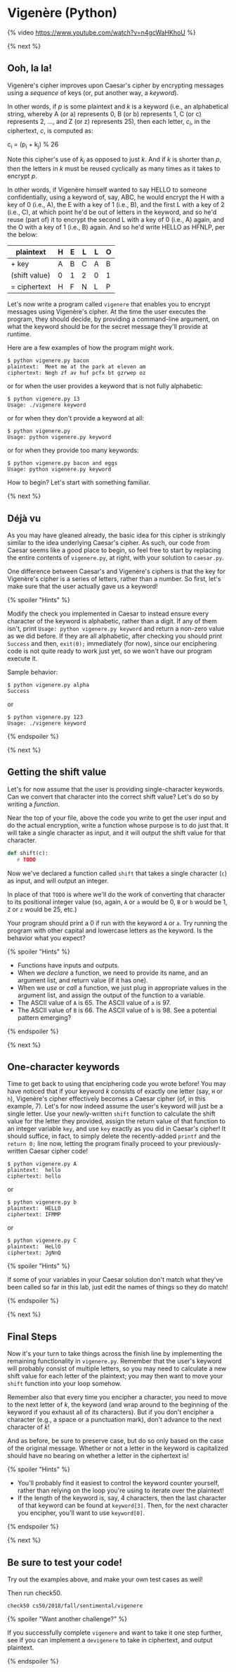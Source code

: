 # Vigenère (Python)

{% video https://www.youtube.com/watch?v=n4gcWaHKhoU %}

{% next %}

## Ooh, la la!

Vigenère's cipher improves upon Caesar's cipher by encrypting messages using a _sequence_ of keys (or, put another way, a _keyword_).

In other words, if _p_ is some plaintext and _k_ is a keyword (i.e., an alphabetical string, whereby A (or a) represents 0, B (or b) represents 1, C (or c) represents 2, ..., and Z (or z) represents 25), then each letter, _c<sub>i</sub>_, in the ciphertext, _c_, is computed as:

c<sub>i</sub> = (p<sub>i</sub> + k<sub>j</sub>) % 26

Note this cipher's use of _k<sub>j</sub>_ as opposed to just _k_. And if _k_ is shorter than _p_, then the letters in _k_ must be reused cyclically as many times as it takes to encrypt _p_.

In other words, if Vigenère himself wanted to say HELLO to someone confidentially, using a keyword of, say, ABC, he would encrypt the H with a key of 0 (i.e., A), the E with a key of 1 (i.e., B), and the first L with a key of 2 (i.e., C), at which point he'd be out of letters in the keyword, and so he'd reuse (part of) it to encrypt the second L with a key of 0 (i.e., A) again, and the O with a key of 1 (i.e., B) again. And so he'd write HELLO as HFNLP, per the below:

| plaintext    | H | E | L | L | O |
|--------------|---|---|---|---|---|
| + key        | A | B | C | A | B |
| (shift value)| 0 | 1 | 2 | 0 | 1 |
| = ciphertext | H | F | N | L | P |

Let's now write a program called `vigenere` that enables you to encrypt messages using Vigenère's cipher. At the time the user executes the program, they should decide, by providing a command-line argument, on what the keyword should be for the secret message they'll provide at runtime.

Here are a few examples of how the program might work.

```
$ python vigenere.py bacon
plaintext:  Meet me at the park at eleven am
ciphertext: Negh zf av huf pcfx bt gzrwep oz
```

or for when the user provides a keyword that is not fully alphabetic:

```
$ python vigenere.py 13
Usage: ./vigenere keyword
```

or for when they don't provide a keyword at all:

```
$ python vigenere.py
Usage: python vigenere.py keyword
```

or for when they provide too many keywords:

```
$ python vigenere.py bacon and eggs
Usage: python vigenere.py keyword
```

How to begin? Let's start with something familiar.

{% next %}

## Déjà vu

As you may have gleaned already, the basic idea for this cipher is strikingly similar to the idea underlying Caesar's cipher. As such, our code from Caesar seems like a good place to begin, so feel free to start by replacing the entire contents of `vigenere.py`, at right, with your solution to `caesar.py`.

One difference between Caesar's and Vigenère's ciphers is that the key for Vigenère's cipher is a series of letters, rather than a number. So first, let's make sure that the user actually gave us a keyword! 

{% spoiler "Hints" %}

Modify the check you implemented in Caesar to instead ensure every character of the keyword is alphabetic, rather than a digit. If any of them isn't, print `Usage: python vigenere.py keyword` and return a non-zero value as we did before. If they are all alphabetic, after checking you should print `Success` and then, `exit(0);` immediately (for now), since our enciphering code is not quite ready to work just yet, so we won't have our program execute it.

Sample behavior:

```
$ python vigenere.py alpha
Success
```

or

```
$ python vigenere.py 123
Usage: ./vigenere keyword
```

{% endspoiler %}

{% next %}

## Getting the shift value

Let's for now assume that the user is providing single-character keywords. Can we convert that character into the correct shift value? Let's do so by writing a _function_.

Near the top of your file, above the code you write to get the user input and do the actual encryption, write a function whose purpose is to do just that. It will take a single character as input, and it will output the shift value for that character.

```python
def shift(c):
   # TODO
```

Now we've declared a function called `shift` that takes a single character (`c`) as input, and will output an integer.

In place of that `TODO` is where we'll do the work of converting that character to its positional integer value (so, again, `A` or `a` would be 0, `B` or `b` would be 1, `Z` or `z` would be 25, etc.)

Your program should print a 0 if run with the keyword `A` or `a`. Try running the program with other capital and lowercase letters as the keyword. Is the behavior what you expect?

{% spoiler "Hints" %}

* Functions have inputs and outputs.
* When we *declare* a function, we need to provide its name, and an argument list, and return value (if it has one).
* When we *use* or *call* a function, we just plug in appropriate values in the argument list, and assign the output of the function to a variable.
* The ASCII value of `A` is 65. The ASCII value of `a` is 97.
* The ASCII value of `B` is 66. The ASCII value of `b` is 98. See a potential pattern emerging?

{% endspoiler %}

{% next %}

## One-character keywords

Time to get back to using that enciphering code you wrote before! You may have noticed that if your keyword _k_ consists of exactly one letter (say, `H` or `h`), Vigenère's cipher effectively becomes a Caesar cipher (of, in this example, 7). Let's for now indeed assume the user's keyword will just be a single letter. Use your newly-written `shift` function to calculate the shift value for the letter they provided, assign the return value of that function to an integer variable `key`, and use `key` exactly as you did in Caesar's cipher! It should suffice, in fact, to simply delete the recently-added `printf` and the `return 0;` line now, letting the program finally proceed to your previously-written Caesar cipher code!

```
$ python vigenere.py A
plaintext:  hello
ciphertext: hello
```

or

```
$ python vigenere.py b
plaintext:  HELLO
ciphertext: IFMMP
```

or

```
$ python vigenere.py C
plaintext:  HeLlO
ciphertext: JgNnQ
```

{% spoiler "Hints" %}

If some of your variables in your Caesar solution don't match what they've been called so far in this lab, just edit the names of things so they do match!

{% endspoiler %}

{% next %}

## Final Steps

Now it's your turn to take things across the finish line by implementing the remaining functionality in `vigenere.py`. Remember that the user's keyword will probably consist of multiple letters, so you may need to calculate a new shift value for each letter of the plaintext; you may then want to move your `shift` function into your loop somehow.

Remember also that every time you encipher a character, you need to move to the next letter of _k_, the keyword (and wrap around to the beginning of the keyword if you exhaust all of its characters). But if you don't encipher a character (e.g., a space or a punctuation mark), don't advance to the next character of _k_!

And as before, be sure to preserve case, but do so only based on the case of the original message. Whether or not a letter in the keyword is capitalized should have no bearing on whether a letter in the ciphertext is!

{% spoiler "Hints" %}

* You'll probably find it easiest to control the keyword counter yourself, rather than relying on the loop you're using to iterate over the plaintext!
* If the length of the keyword is, say, 4 characters, then the last character of that keyword can be found at `keyword[3]`. Then, for the next character you encipher, you'll want to use `keyword[0]`.

{% endspoiler %}

{% next %}

## Be sure to test your code!

Try out the examples above, and make your own test cases as well! 

Then run check50.

```
check50 cs50/2018/fall/sentimental/vigenere
```

{% spoiler "Want another challenge?" %}

If you successfully complete `vigenere` and want to take it one step further, see if you can implement a `devigenere` to take in ciphertext, and output plaintext.

{% endspoiler %}
